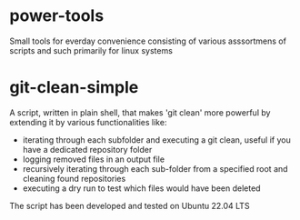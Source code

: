 # power-tools
Small tools for everday convenience consisting of various asssortmens of scripts and such primarily for linux systems

# git-clean-simple
A script, written in plain shell, that makes 'git clean' more powerful by extending it by various functionalities like:
  - iterating through each subfolder and executing a git clean, useful if you have a dedicated repository folder
  - logging removed files in an output file
  - recursively iterating through each sub-folder from a specified root and cleaning found repositories
  - executing a dry run to test which files would have been deleted

The script has been developed and tested on Ubuntu 22.04 LTS
